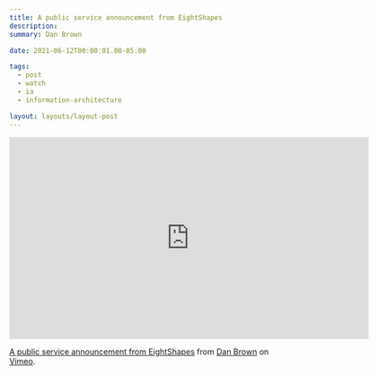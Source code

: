 ```yaml
---
title: A public service announcement from EightShapes
description: 
summary: Dan Brown

date: 2021-06-12T00:00:01.00-05:00

tags:
  - post
  - watch
  - ia
  - information-architecture

layout: layouts/layout-post
---
```

<div class="yt-container">
<iframe src="https://player.vimeo.com/video/561780532" width="640" height="360" frameborder="0" allow="autoplay; fullscreen; picture-in-picture" allowfullscreen></iframe>
</div>
<p><a href="https://vimeo.com/561780532">A public service announcement from EightShapes</a> from <a href="https://vimeo.com/user278768">Dan Brown</a> on <a href="https://vimeo.com">Vimeo</a>.</p>

